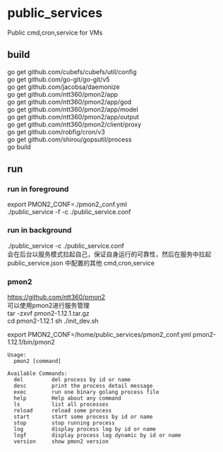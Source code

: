 # public_services
Public cmd,cron,service for VMs

## build
go get github.com/cubefs/cubefs/util/config  
go get github.com/go-git/go-git/v5  
go get github.com/jacobsa/daemonize  
go get github.com/ntt360/pmon2/app  
go get github.com/ntt360/pmon2/app/god  
go get github.com/ntt360/pmon2/app/model  
go get github.com/ntt360/pmon2/app/output  
go get github.com/ntt360/pmon2/client/proxy  
go get github.com/robfig/cron/v3  
go get github.com/shirou/gopsutil/process  
go build

## run
### run in foreground
export PMON2_CONF=./pmon2_conf.yml  
./public_service -f -c ./public_service.conf

### run in background
./public_service -c ./public_service.conf  
会在后台以服务模式拉起自己，保证自身运行的可靠性，然后在服务中拉起 public_service.json  中配置的其他 cmd,cron,service
### pmon2
https://github.com/ntt360/pmon2  
可以使用pmon2进行服务管理  
tar -zxvf pmon2-1.12.1.tar.gz  
cd pmon2-1.12.1
sh ./init_dev.sh

export PMON2_CONF=/home/public_services/pmon2_conf.yml
pmon2-1.12.1/bin/pmon2
```
Usage:
  pmon2 [command]

Available Commands:
  del         del process by id or name
  desc        print the process detail message
  exec        run one binary golang process file
  help        Help about any command
  ls          list all processes
  reload      reload some process
  start       start some process by id or name
  stop        stop running process
  log         display process log by id or name
  logf        display process log dynamic by id or name
  version     show pmon2 version
```
